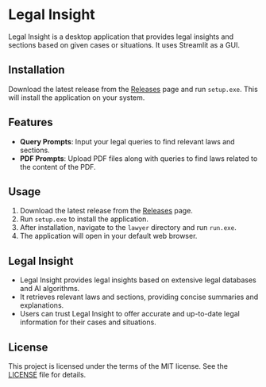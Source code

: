 # Legal Insight

Legal Insight is a desktop application that provides legal insights and sections based on given cases or situations. It uses Streamlit as a GUI.

## Installation

Download the latest release from the [Releases](https://github.com/Legal-Insight/lawyer/releases/tag/setup_x32_1.0.1) page and run `setup.exe`. This will install the application on your system.

## Features
- **Query Prompts**: Input your legal queries to find relevant laws and sections.
- **PDF Prompts**: Upload PDF files along with queries to find laws related to the content of the PDF.

## Usage

1. Download the latest release from the [Releases](https://github.com/Legal-Insight/lawyer/releases/tag/setup_x32_1.0.1) page.
2. Run `setup.exe` to install the application.
3. After installation, navigate to the `lawyer` directory and run `run.exe`.
4. The application will open in your default web browser.

## Legal Insight

- Legal Insight provides legal insights based on extensive legal databases and AI algorithms.
- It retrieves relevant laws and sections, providing concise summaries and explanations.
- Users can trust Legal Insight to offer accurate and up-to-date legal information for their cases and situations.

## License

This project is licensed under the terms of the MIT license. See the [LICENSE](LICENSE) file for details.
